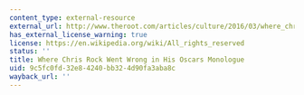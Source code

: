 ```yaml
---
content_type: external-resource
external_url: http://www.theroot.com/articles/culture/2016/03/where_chris_rock_went_wrong_in_his_oscars_monologue/
has_external_license_warning: true
license: https://en.wikipedia.org/wiki/All_rights_reserved
status: ''
title: Where Chris Rock Went Wrong in His Oscars Monologue
uid: 9c5fc0fd-32e8-4240-bb32-4d90fa3aba8c
wayback_url: ''
---
```

